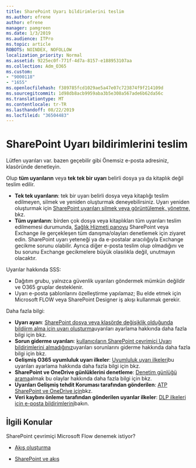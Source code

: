 ```yaml
---
title: SharePoint Uyarı bildirimlerini teslim
ms.author: efrene
author: efrene
manager: pamgreen
ms.date: 1/3/2019
ms.audience: ITPro
ms.topic: article
ROBOTS: NOINDEX, NOFOLLOW
localization_priority: Normal
ms.assetid: 9225ec0f-771f-4d7a-8157-e188953107aa
ms.collection: Adm_O365
ms.custom:
- "9000118"
- "1655"
ms.openlocfilehash: f389785fcd1029ae5a47e07c723874f9f214109d
ms.sourcegitcommit: 1d98db8acb9959aba3b5e308a567ade6b62da56c
ms.translationtype: MT
ms.contentlocale: tr-TR
ms.lasthandoff: 08/22/2019
ms.locfileid: "36504483"
---
```

# <a name="sharepoint-alert-notifications-not-delivered"></a>SharePoint Uyarı bildirimlerini teslim

Lütfen uyarıları var. bazen geçebilir gibi Önemsiz e-posta adresiniz, klasöründe denetleyin.

Olup **tüm uyarıların** veya **tek tek bir uyarı** belirli dosya ya da kitaplık değil teslim edilir.

- **Tek tek uyarıların**: tek bir uyarı belirli dosya veya kitaplığı teslim edilmeyen, silmek ve yeniden oluşturmak deneyebilirsiniz. Uyarı yeniden oluşturmak için [SharePoint uyarıları silmek veya görüntülemek, yönetme,](https://support.office.com/article/manage-view-or-delete-sharepoint-alerts-99dfb19c-9a90-4a8c-aba1-aa8c8afb0de2?ui=en-US&rs=en-US&ad=US#ID0EAADAAA=Online) bkz.
- **Tüm uyarıların**: birden çok dosya veya kitaplıkları tüm uyarıları teslim edilmemesi durumunda, [Sağlık Hizmeti panoyu](https://admin.microsoft.com/AdminPortal/Home#/servicehealth) SharePoint veya Exchange ile gerçekleşen tüm danışma/olayları denetlemek için ziyaret edin. SharePoint uyarı yeteneği ya da e-postalar aracılığıyla Exchange gecikme sorunu olabilir. Ayrıca diğer e-posta teslim olup olmadığını ve bu sorunu Exchange gecikmelere büyük olasılıkla değil, unutmayın olacaktır.

Uyarılar hakkında SSS:

- Dağıtım grubu, yalnızca güvenlik uyarıları göndermek mümkün değildir ve O365 gruplar desteklenir.
- Uyarı e-posta şablonlarını özelleştirme yapılamaz; Bu elde etmek için Microsoft FLOW veya SharePoint Designer iş akışı kullanmak gerekir.

Daha fazla bilgi:

- **Uyarı ayarı**: [SharePoint dosya veya klasörde değişiklik olduğunda bildiirm alma için uyarı oluşturma](https://support.office.com/article/create-an-alert-to-get-notified-when-a-file-or-folder-changes-in-sharepoint-e5a79e7b-a146-46da-a9ef-d65409ba8918)uyarıları ayarlama hakkında daha fazla bilgi için bkz.
- **Sorun giderme uyarıları**: [kullanıcıların SharePoint çevrimiçi Uyarı bildirimlerini almadığınız](https://docs.microsoft.com/sharepoint/support/sites/no-alert-notifications)uyarıları sorunlarını giderme hakkında daha fazla bilgi için bkz.
- **Gelişmiş O365 uyumluluk uyarı ilkeler**: [Uyumluluk uyarı ilkeleri](https://docs.microsoft.com/office365/securitycompliance/alert-policies)bu uyarıları ayarlama hakkında daha fazla bilgi için bkz.
- **SharePoint ve OneDrive günlüklerini denetleme**: [Denetim günlüğü arama](https://docs.microsoft.com/office365/securitycompliance/search-the-audit-log-in-security-and-compliance#search-the-audit-log)almak bu olaylar hakkında daha fazla bilgi için bkz.
- **Uyarıları Gelişmiş tehdit Koruması tarafından gönderilen**: [ATP SharePoint ve OneDrive için](https://docs.microsoft.com/office365/securitycompliance/atp-for-spo-odb-and-teams)bkz.
- **Veri kaybını önleme tarafından gönderilen uyarılar ilkeler**: [DLP ilkeleri için e-posta bildirimlerini](https://docs.microsoft.com/office365/securitycompliance/use-notifications-and-policy-tips)bakın.

## <a name="related-topics"></a>İlgili Konular

SharePoint çevrimiçi Microsoft Flow denemek istiyor?

- [Akış oluşturma](https://support.office.com/article/create-a-flow-for-a-list-or-library-in-sharepoint-online-or-onedrive-for-business-a9c3e03b-0654-46af-a254-20252e580d01)

- [SharePoint ve akış](https://flow.microsoft.com/en-us/blog/sharepoint-and-flow/)
